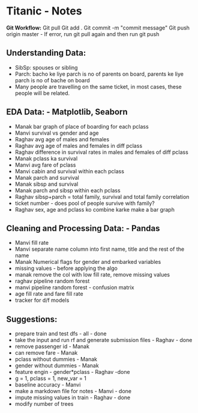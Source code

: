 # Titanic - Notes


**Git Workflow:**
Git pull <remote url>
Git add . 
Git commit -m "commit message"
Git push origin master - If error, run git pull again and then run git push 


## Understanding Data:
- SibSp: spouses or sibling
- Parch: bacho ke liye parch is no of parents on board, parents ke liye parch is no of bache on board
- Many people are travelling on the same ticket, in most cases, these people will be related.

## EDA Data: - Matplotlib, Seaborn
- Manak bar graph of place of boarding for each pclass
- Manvi survival vs gender and age 
- Raghav avg age of males and females
- Raghav avg age of males and females in diff pclass
- Raghav difference in survival rates in males and females of diff pclass
- Manak pclass ka survival
- Manvi avg fare of pclass
- Manvi cabin and survival within each pclass
- Manak parch and survival 
- Manak sibsp and survival
- Manak parch and sibsp within each pclass
- Raghav sibsp+parch = total family, survival and total family correlation 
- ticket number - does pool of people survive with family?
- Raghav sex, age and pclass ko combine karke make a bar graph

## Cleaning and Processing Data: - Pandas
- Manvi fill rate
- Manvi separate name column into first name, title and the rest of the name 
- Manak Numerical flags for gender and embarked variables
- missing values - before applying the algo 
- manak remove the col with low fill rate, remove missing values
- raghav pipeline random forest
- manvi pipeline random forest - confusion matrix
- age fill rate and fare fill rate
 - tracker for d/f models

## Suggestions: 
- prepare train and test dfs - all - done
- take the input and run rf and generate submission files - Raghav - done
- remove passenger id - Manak
- can remove fare - Manak
- pclass without dummies - Manak
- gender without dummies - Manak
- feature engin - gender*pclass - Raghav -done
- g = 1, pclass = 1, new_var = 1
- baseline accuracy - Manvi
- make a markdown file for notes - Manvi - done
- impute missing values in train - Raghav - done
- modify number of trees 









